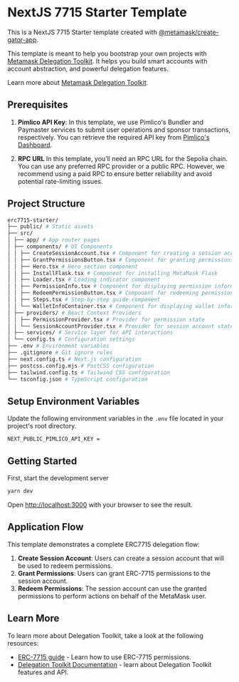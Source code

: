 # NextJS 7715 Starter Template

This is a NextJS 7715 Starter template created with [@metamask/create-gator-app](https://www.npmjs.com/package/@metamask/create-gator-app).

This template is meant to help you bootstrap your own projects with [Metamask Delegation Toolkit](https://docs.metamask.io/delegation-toolkit/). It helps you build smart accounts with account abstraction, and powerful delegation features.

Learn more about [Metamask Delegation Toolkit](https://docs.metamask.io/delegation-toolkit/).

## Prerequisites

1. **Pimlico API Key**: In this template, we use Pimlico's Bundler and Paymaster services to submit user operations and sponsor transactions, respectively. You can retrieve the required API key from [Pimlico's Dashboard](https://dashboard.pimlico.io/apikeys).

2. **RPC URL** In this template, you’ll need an RPC URL for the Sepolia chain. You can use any preferred RPC provider or a public RPC. However, we recommend using a paid RPC to ensure better reliability and avoid potential rate-limiting issues.

## Project Structure

```bash
erc7715-starter/
├── public/ # Static assets
├── src/
│ ├── app/ # App router pages
│ ├── components/ # UI Components
│ │ ├── CreateSessionAccount.tsx # Component for creating a session account
│ │ ├── GrantPermissionsButton.tsx # Component for granting permissions
│ │ ├── Hero.tsx # Hero section component
│ │ ├── InstallFlask.tsx # Component for installing MetaMask Flask
│ │ ├── Loader.tsx # Loading indicator component
│ │ ├── PermissionInfo.tsx # Component for displaying permission information
│ │ ├── RedeemPermissionButton.tsx # Component for redeeming permissions
│ │ ├── Steps.tsx # Step-by-step guide component
│ │ └── WalletInfoContainer.tsx # Component for displaying wallet information
│ ├── providers/ # React Context Providers
│ │ ├── PermissionProvider.tsx # Provider for permission state
│ │ └── SessionAccountProvider.tsx # Provider for session account state
│ ├── services/ # Service layer for API interactions
│ └── config.ts # Configuration settings
├── .env # Environment variables
├── .gitignore # Git ignore rules
├── next.config.ts # Next.js configuration
├── postcss.config.mjs # PostCSS configuration
├── tailwind.config.ts # Tailwind CSS configuration
└── tsconfig.json # TypeScript configuration
```

## Setup Environment Variables

Update the following environment variables in the `.env` file located in your project's root directory.

```
NEXT_PUBLIC_PIMLICO_API_KEY =
```

## Getting Started

First, start the development server

```bash
yarn dev
```

Open [http://localhost:3000](http://localhost:3000) with your browser to see the result.

## Application Flow

This template demonstrates a complete ERC7715 delegation flow:

1. **Create Session Account**: Users can create a session account that will be used to redeem permissions.
2. **Grant Permissions**: Users can grant ERC-7715 permissions to the session account.
3. **Redeem Permissions**: The session account can use the granted permissions to perform actions on behalf of the MetaMask user.

## Learn More

To learn more about Delegation Toolkit, take a look at the following resources:

- [ERC-7715 guide](https://docs.metamask.io/delegation-toolkit/guides/erc7715/execute-on-metamask-users-behalf/) - Learn how to use ERC-7715 permissions.
- [Delegation Toolkit Documentation](https://docs.metamask.io/delegation-toolkit/) - learn about Delegation Toolkit features and API.
